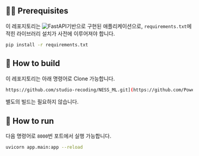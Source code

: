 
## 👩‍💻 Prerequisites
이 레포지토리는 <img alt="FastAPI" src ="https://img.shields.io/badge/fastapi-009688.svg?&style=for-the-badge&logo=fastapi&logoColor=white"/>기반으로 구현된 애플리케이션으로, `requirements.txt`에 적힌 라이브러리 설치가 사전에 이루어져야 합니다.
```bash
pip install -r requirements.txt
```

## 🔧 How to build
이 레포지토리는 아래 명령어로 Clone 가능합니다.
```bash
https://github.com/studio-recoding/NESS_ML.git](https://github.com/Powerful-Unicorn/FoodieBuddy_Server_Chat
```
별도의 빌드는 필요하지 않습니다.

##  🚀 How to run
다음 명령어로 `8000`번 포트에서 실행 가능합니다.
```bash
uvicorn app.main:app --reload
```
